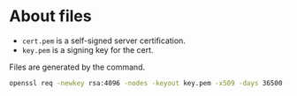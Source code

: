 # About files

- `cert.pem` is a self-signed server certification.
- `key.pem` is a signing key for the cert.

Files are generated by the command.

```bash
openssl req -newkey rsa:4096 -nodes -keyout key.pem -x509 -days 36500 -out cert.pem -addext 'subjectAltName = DNS:localhost,DNS:*.sock,IP:127.0.0.1' -subj '/CN=127.0.0.1'
```
